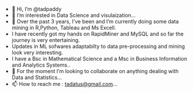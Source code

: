 - 👋 Hi, I’m @tadpaddy
- 👀 I’m interested in Data Science and visulaization...
- 🌱 Over the past 3 years, I've been and I’m currently doing some data mining in R,Python, Tableau and Ms Excell.
- I have recently got my hands on RapidMiner and MySQL and so far the journey is very entertaining. 
- Updates in ML sofwares adaptabilty to data pre-processing and mining look very interesting.    
- I have a Bsc in Mathematical Science and a Msc in Business Information and Analytics Systems..
- 💞️ For the moment I’m looking to collaborate on anything dealing with Data and Statistics...
- 📫 How to reach me : tadatus@gmail.com...

<!---
tadpaddy/tadpaddy is a ✨ special ✨ repository because its `README.md` (this file) appears on your GitHub profile.
You can click the Preview link to take a look at your changes.
--->
